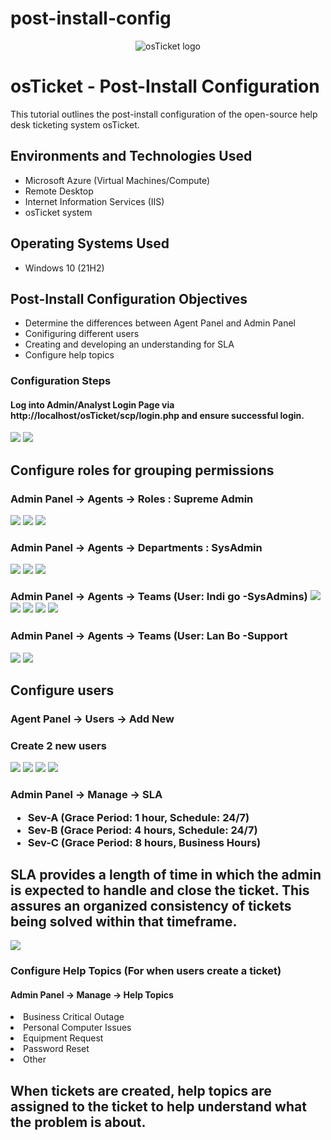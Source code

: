 # post-install-config
<p align="center">
<img src="https://i.imgur.com/Clzj7Xs.png" alt="osTicket logo"/>
</p>

<h1>osTicket - Post-Install Configuration</h1>
This tutorial outlines the post-install configuration of the open-source help desk ticketing system osTicket.<br />

<h2>Environments and Technologies Used</h2>

- Microsoft Azure (Virtual Machines/Compute)
- Remote Desktop
- Internet Information Services (IIS)
- osTicket system

<h2>Operating Systems Used </h2>

- Windows 10</b> (21H2)

<h2>Post-Install Configuration Objectives</h2>
<ul>
  <li>Determine the differences between Agent Panel and Admin Panel</li>
  <li>Conifiguring different users</li>
  <li>Creating and developing an understanding for SLA </li>
  <li>Configure help topics</li>
</ul>

<h3>Configuration Steps</h3>
<h4>Log into Admin/Analyst Login Page via http://localhost/osTicket/scp/login.php and ensure successful login.</h4>
<img src="https://i.imgur.com/t33zJEJ.png">
<img src="https://i.imgur.com/ESaJPay.png">

<h2>Configure roles for grouping permissions </h2>
<h3>Admin Panel -> Agents -> Roles
 : Supreme Admin</h3>
<img src="https://i.imgur.com/uJ1WptD.png">
<img src="https://i.imgur.com/JVNYqmX.png">
<img src="https://i.imgur.com/vMcuSoS.png">
<img src="">

<h3>Admin Panel -> Agents -> Departments
: SysAdmin</h3>
<img src="https://i.imgur.com/jQhIkLS.png">
<img src="https://i.imgur.com/QOM0mPT.png">
<img src="https://i.imgur.com/lR1C0eR.png">

<h3>Admin Panel -> Agents -> Teams (User: Indi go -SysAdmins)
<img src="https://i.imgur.com/uPtpXgD.png"> 
<img src="https://i.imgur.com/4HbLDJY.png">
<img src="https://i.imgur.com/tac93Gl.png">
<img src="https://i.imgur.com/iOigX2I.png">
<img src="https://i.imgur.com/sGO6jd5.png">

<h3>Admin Panel -> Agents -> Teams (User: Lan Bo -Support</h3>
<img src="https://i.imgur.com/V7Qczot.png">
<img src="https://i.imgur.com/iCrbk6b.png">

<h2>Configure users</h2>
<h3>Agent Panel -> Users -> Add New</h3>
<h3>Create 2 new users</h3>
<img src="https://i.imgur.com/y6eD2C7.png">
<img src="https://i.imgur.com/n4QTchH.png">
<img src="https://i.imgur.com/sKyBUO9.png">
<img src="https://i.imgur.com/Be9TdaF.png">

<h3>Admin Panel -> Manage -> SLA
  <ul>
  <li>Sev-A (Grace Period: 1 hour, Schedule: 24/7)</li>
  <li>Sev-B (Grace Period: 4 hours, Schedule: 24/7)</li>
  <li>Sev-C (Grace Period: 8 hours, Business Hours)</li>
</ul>
</h3>

<h2>SLA provides a length of time in which the admin is expected to handle and close the ticket. This assures an organized consistency of tickets being solved within that timeframe.</h2>
<img src="https://i.imgur.com/HV2ghwW.png">

<h3>Configure Help Topics (For when users create a ticket)</h3>
<h4>Admin Panel -> Manage -> Help Topics</h4
    <ul>
  <li>Business Critical Outage</li>
  <li>Personal Computer Issues</li>
  <li>Equipment Request</li>
  <li>Password Reset</li>
  <li>Other</li>
  </ul>

  <h2>When tickets are created, help topics are assigned to the ticket to help understand what the problem is about.</h2>



